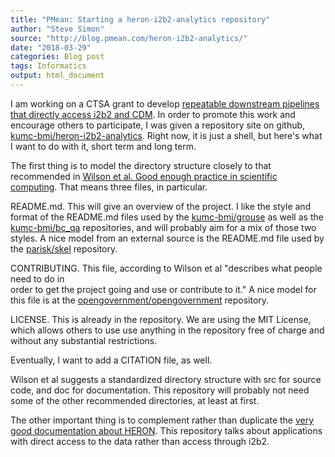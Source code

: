 ```yaml
---
title: "PMean: Starting a heron-i2b2-analytics repository"
author: "Steve Simon"
source: "http://blog.pmean.com/heron-i2b2-analytics/"
date: "2018-03-29"
categories: Blog post
tags: Informatics
output: html_document
---
```


I am working on a CTSA grant to develop [repeatable downstream pipelines
that directly access i2b2 and CDM](../ctsa-grant/index.html). In order
to promote this work and encourage others to participate, I was given a
repository site on github,
[kumc-bmi/heron-i2b2-analytics](https://github.com/kumc-bmi/heron-i2b2-analytics).
Right now, it is just a shell, but here's what I want to do with it,
short term and long term.

<!---More--->

The first thing is to model the directory structure closely to that
recommended in [Wilson et al. Good enough practice in scientific
computing](http://journals.plos.org/ploscompbiol/article?id=10.1371/journal.pcbi.1005510).
That means three files, in particular.

README.md. This will give an overview of the project. I like the style
and format of the README.md files used by the
[kumc-bmi/grouse](https://github.com/kumc-bmi/grouse/blob/master/README.md)
as well as the
[kumc-bmi/bc\_qa](https://github.com/kumc-bmi/bc_qa/blob/master/README.md)
repositories, and will probably aim for a mix of those two styles. A
nice model from an external source is the README.md file used by the
[parisk/skel](https://github.com/parisk/skel/blob/master/README.md)
repository.

CONTRIBUTING. This file, according to Wilson et al "describes what
people need to do in\
order to get the project going and use or contribute to it." A nice
model for this file is at the
[opengovernment/opengovernment](https://github.com/opengovernment/opengovernment/blob/master/CONTRIBUTING.md)
repository.

LICENSE. This is already in the repository. We are using the MIT
License, which allows others to use use anything in the repository free
of charge and without any substantial restrictions.

Eventually, I want to add a CITATION file, as well.

Wilson et al suggests a standardized directory structure with src for
source code, and doc for documentation. This repository will probably
not need some of the other recommended directories, at least at first.

The other important thing is to complement rather than duplicate the
[very good documentation about
HERON](http://www.kumc.edu/miea/medical-informatics/heron/heron-manual.html).
This repository talks about applications with direct access to the data
rather than access through i2b2.


